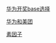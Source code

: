 [华为开奖base选择](https://www.nowcoder.com/feed/main/detail/27c5789adcb34d1b9686ec859c91afc1?fromPut=jj-github&urlSource=extension-api)

[华为和美团](https://www.nowcoder.com/feed/main/detail/b5443cc15b814d4b80589c5334ed054b?fromPut=jj-github&urlSource=extension-api)

[素因子](https://www.nowcoder.com/discuss/584249411758284800?fromPut=jj-github&urlSource=extension-api)